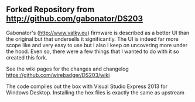 ﻿Forked Repository from http://github.com/gabonator/DS203
--------------------------------------------------------

Gabonator's (http://www.valky.eu) firmware is described as a better UI than the original but that undersells it significantly.  The UI is indeed far more scope like and very easy to use but I also I keep on uncovering more under the hood.  Even so, there were a few things that I wanted to do with it so created this fork.

See the wiki pages for the changes and changelog
https://github.com/wirebadger/DS203/wiki

The code compiles out the box with Visual Studio Express 2013 for Windows Desktop.
Installing the hex files is exactly the same as upstream


